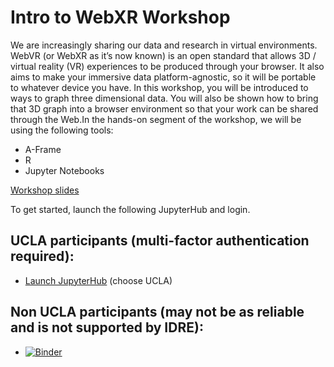 # Intro to WebXR Workshop

We are increasingly sharing our data and research in virtual environments. WebVR (or WebXR as it’s now known) is an open standard that allows 3D / virtual reality (VR) experiences to be produced through your browser. It also aims to make your immersive data platform-agnostic, so it will be portable to whatever device you have. In this workshop, you will be introduced to ways to graph three dimensional data. You will also be shown how to bring that 3D graph into a browser environment so that your work can be shared through the Web.In the hands-on segment of the workshop, we will be using the following tools:
* A-Frame
* R
* Jupyter Notebooks

<a href="https://docs.google.com/presentation/d/1aYO74zU-tQAjnn3dh1xj6iColbRxDEnnFqWExpfQJUs/edit?usp=sharing">Workshop slides</a>

To get started, launch the following JupyterHub and login.

## UCLA participants (multi-factor authentication required):

* <a href="https://jupyter.idre.ucla.edu/hub/user-redirect/git-pull?repo=https%3A%2F%2Fgithub.com%2Ffalbrezzi%2FWebVRWorkshop.git&urlpath=lab%2Ftree%2FWebVRWorkshop%2F&branch=master" target="_blank">Launch JupyterHub</a> (choose UCLA)

## Non UCLA participants (may not be as reliable and is not supported by IDRE):
* [![Binder](https://mybinder.org/badge_logo.svg)](https://mybinder.org/v2/gh/falbrezzi/WebVRWorkshop.git/master)
